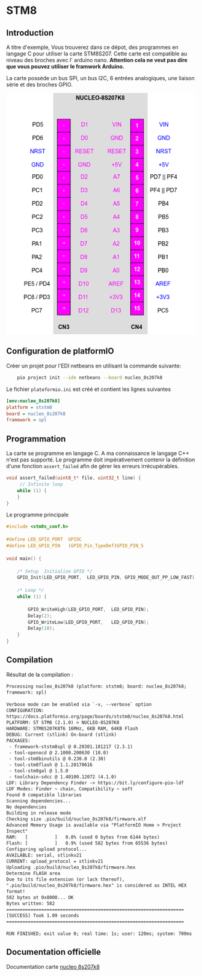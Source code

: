 ﻿# STM8

## Introduction
A titre d'exemple, Vous trouverez dans ce dépot, des programmes en langage C pour utiliser la carte STM8S207.
Cette carte est compatible au niveau des broches avec l' arduino nano. **Attention cela ne veut pas dire que vous pouvez utiliser le framwork Arduino.** 

La carte posséde un bus SPI, un bus I2C, 6 entrées analogiques, une liaison série et des broches GPIO.

![brochage NUCLEO-8S207K8](/brochage_NUCLEO-8S207K8.png)

## Configuration de platformIO

Créer un projet pour l'EDI netbeans en utilisant la commande suivante:
```bash
	pio project init --ide netbeans --board nucleo_8s207k8
```
Le fichier `plateformio.ini` est créé et contient les lignes suivantes
```ini
[env:nucleo_8s207k8]
platform = ststm8
board = nucleo_8s207k8
framework = spl
``` 
## Programmation

La carte se programme en langage C. A ma connaissance le langage C++ n'est pas supporté.
Le programme doit impérativement contenir la définition d'une fonction `assert_failed` afin de gérer les erreurs irrécupérables. 
```c
void assert_failed(uint8_t* file, uint32_t line) {
     // Infinite loop 
    while (1) {
    }
}
```
Le programme principale
```c
#include <stm8s_conf.h>

#define LED_GPIO_PORT  GPIOC
#define LED_GPIO_PIN   (GPIO_Pin_TypeDef)GPIO_PIN_5

void main() {

    /* Setup  Initialize GPIO */
    GPIO_Init(LED_GPIO_PORT,  LED_GPIO_PIN, GPIO_MODE_OUT_PP_LOW_FAST);
 
    /* Loop */
    while (1) {

        GPIO_WriteHigh(LED_GPIO_PORT,  LED_GPIO_PIN);
        Delay(2);
        GPIO_WriteLow(LED_GPIO_PORT,   LED_GPIO_PIN);
        Delay(10);
    }
}
```

## Compilation
Résultat de la compilation :
```
Processing nucleo_8s207k8 (platform: ststm8; board: nucleo_8s207k8; framework: spl)

Verbose mode can be enabled via `-v, --verbose` option
CONFIGURATION: https://docs.platformio.org/page/boards/ststm8/nucleo_8s207k8.html
PLATFORM: ST STM8 (2.1.0) > NUCLEO-8S207K8
HARDWARE: STM8S207K8T6 16MHz, 6KB RAM, 64KB Flash
DEBUG: Current (stlink) On-board (stlink)
PACKAGES: 
 - framework-ststm8spl @ 0.20301.181217 (2.3.1) 
 - tool-openocd @ 2.1000.200630 (10.0) 
 - tool-stm8binutils @ 0.230.0 (2.30) 
 - tool-stm8flash @ 1.1.20170616 
 - tool-stm8gal @ 1.5.0 
 - toolchain-sdcc @ 1.40100.12072 (4.1.0)
LDF: Library Dependency Finder -> https://bit.ly/configure-pio-ldf
LDF Modes: Finder ~ chain, Compatibility ~ soft
Found 0 compatible libraries
Scanning dependencies...
No dependencies
Building in release mode
Checking size .pio/build/nucleo_8s207k8/firmware.elf
Advanced Memory Usage is available via "PlatformIO Home > Project Inspect"
RAM:   [          ]   0.0% (used 0 bytes from 6144 bytes)
Flash: [          ]   0.9% (used 582 bytes from 65536 bytes)
Configuring upload protocol...
AVAILABLE: serial, stlinkv21
CURRENT: upload_protocol = stlinkv21
Uploading .pio/build/nucleo_8s207k8/firmware.hex
Determine FLASH area
Due to its file extension (or lack thereof), ".pio/build/nucleo_8s207k8/firmware.hex" is considered as INTEL HEX format!
582 bytes at 0x8000... OK
Bytes written: 582
================================================================== [SUCCESS] Took 1.09 seconds ==================================================================

RUN FINISHED; exit value 0; real time: 1s; user: 120ms; system: 700ms

```


## Documentation officielle

Documentation carte [nucleo 8s207k8](https://www.st.com/en/evaluation-tools/nucleo-8s207k8.html#documentation)


